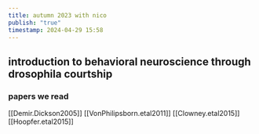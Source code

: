 ```yaml
---
title: autumn 2023 with nico
publish: "true"
timestamp: 2024-04-29 15:58
---
```

## introduction to behavioral neuroscience through drosophila courtship 

### papers we read
[[Demir.Dickson2005]]
[[VonPhilipsborn.etal2011]]
[[Clowney.etal2015]]
[[Hoopfer.etal2015]]

